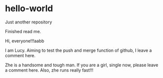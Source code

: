 # hello-world
Just another repository

Finished read me.

Hi, everyone!!!aabb

I am Lucy. Aiming to test the push and merge function of github, I leave a comment here. 

Zhe is a handsome and tough man. If you are a girl, single now, please leave a comment here. Also, zhe runs really fast!!! 

